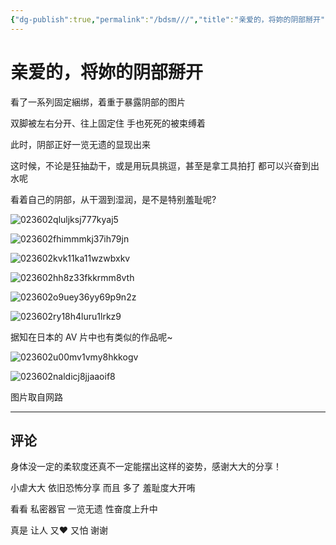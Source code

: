 ```yaml
---
{"dg-publish":true,"permalink":"/bdsm///","title":"亲爱的，将妳的阴部掰开","tags":["捆绑","阴部暴露","羞耻"]}
---
```



# 亲爱的，将妳的阴部掰开

看了一系列固定綑绑，着重于暴露阴部的图片

双脚被左右分开、往上固定住
手也死死的被束缚着

此时，阴部正好一览无遗的显现出来

这时候，不论是狂抽勐干，或是用玩具挑逗，甚至是拿工具拍打
都可以兴奋到出水呢

看着自己的阴部，从干涸到湿润，是不是特别羞耻呢?

![023602qluljksj777kyaj5](https://wikijs-pics.zfeny.me/wikijs/img/2025/02/739b9b21ab5aa0bb14a4dcf4871a1be4.jpg)

![023602fhimmmkj37ih79jn](https://wikijs-pics.zfeny.me/wikijs/img/2025/02/8e378d4599e883a880f4e3e9bbb1a5b4.jpg)

![023602kvk11ka11wzwbxkv](https://wikijs-pics.zfeny.me/wikijs/img/2025/02/69a4bf965c355e4a3ffa97d421c2fe61.jpg)

![023602hh8z33fkkrmm8vth](https://wikijs-pics.zfeny.me/wikijs/img/2025/02/c9baceed878066fb8f3cee3328a77341.jpg)

![023602o9uey36yy69p9n2z](https://wikijs-pics.zfeny.me/wikijs/img/2025/02/7f468664051aa592ef2c974af828af81.jpg)

![023602ry18h4luru1lrkz9](https://wikijs-pics.zfeny.me/wikijs/img/2025/02/cf8e15a586617b305999c455d83be430.jpg)

据知在日本的 AV 片中也有类似的作品呢~

![023602u00mv1vmy8hkkogv](https://wikijs-pics.zfeny.me/wikijs/img/2025/02/c79b3926bb6430b0cc7f311ed768e1c3.jpg)

![023602naldicj8jjaaoif8](https://wikijs-pics.zfeny.me/wikijs/img/2025/02/3849caa924705d5facaab7ca78cc318c.jpg)

图片取自网路

---
## 评论

身体没一定的柔软度还真不一定能摆出这样的姿势，感谢大大的分享！

小虐大大 依旧恐怖分享 而且 多了 羞耻度大开哊

看看 私密器官 一览无遗 性奋度上升中

真是 让人 又❤️ 又怕 谢谢